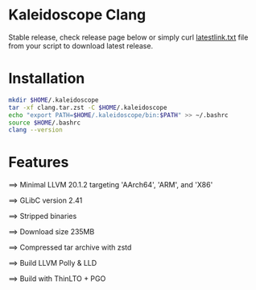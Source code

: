 # Kaleidoscope Clang

Stable release, check release page below or simply curl [latestlink.txt](https://raw.githubusercontent.com/PurrrsLitterbox/LLVM-stable/refs/heads/main/latestlink.txt) file from your script to download latest release.

# Installation

```bash
mkdir $HOME/.kaleidoscope
tar -xf clang.tar.zst -C $HOME/.kaleidoscope
echo "export PATH=$HOME/.kaleidoscope/bin:$PATH" >> ~/.bashrc
source $HOME/.bashrc
clang --version
``` 

# Features

==> Minimal LLVM 20.1.2 targeting 'AArch64', 'ARM', and 'X86'

==> GLibC version 2.41

==> Stripped binaries

==> Download size 235MB

==> Compressed tar archive with zstd

==> Build LLVM Polly & LLD

==> Build with ThinLTO + PGO
